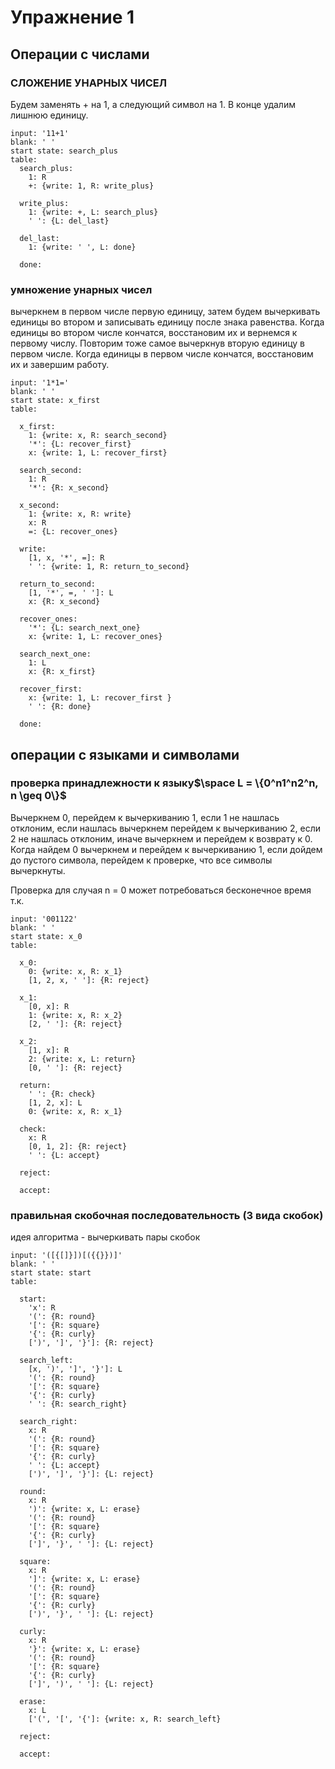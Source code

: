 # Упражнение 1
## Операции с числами

### СЛОЖЕНИЕ УНАРНЫХ ЧИСЕЛ

Будем заменять + на 1, а следующий символ на 1. В конце удалим лишнюю единицу.

```
input: '11+1'
blank: ' '
start state: search_plus
table:
  search_plus:
    1: R
    +: {write: 1, R: write_plus}
    
  write_plus:
    1: {write: +, L: search_plus}
    ' ': {L: del_last}
  
  del_last:
    1: {write: ' ', L: done}
    
  done:
```

### умножение унарных чисел

вычеркнем в первом числе первую единицу, затем будем вычеркивать единицы во втором и записывать единицу после знака равенства. Когда единицы во втором числе кончатся, восстановим их и вернемся к первому числу. Повторим тоже самое вычеркнув вторую единицу в первом числе. Когда единицы в первом числе кончатся, восстановим их и завершим работу.

```
input: '1*1='
blank: ' '
start state: x_first
table:

  x_first:
    1: {write: x, R: search_second}
    '*': {L: recover_first}
    x: {write: 1, L: recover_first}
  
  search_second:
    1: R
    '*': {R: x_second}

  x_second:
    1: {write: x, R: write}
    x: R
    =: {L: recover_ones}
  
  write:
    [1, x, '*', =]: R
    ' ': {write: 1, R: return_to_second}
  
  return_to_second:
    [1, '*', =, ' ']: L
    x: {R: x_second}
  
  recover_ones:
    '*': {L: search_next_one}
    x: {write: 1, L: recover_ones}
  
  search_next_one:
    1: L
    x: {R: x_first}
  
  recover_first:
    x: {write: 1, L: recover_first }
    ' ': {R: done}
    
  done:
```

## операции с языками и символами
### проверка принадлежности к языку$\space L = \{0^n1^n2^n, n \geq 0\}$

Вычеркнем 0, перейдем к вычеркиванию 1, если 1 не нашлась отклоним, если нашлась вычеркнем перейдем к вычеркиванию 2, если 2 не нашлась отклоним, иначе вычеркнем и перейдем к возврату к 0. Когда найдем 0 вычеркнем и перейдем к вычеркиванию 1, если дойдем до пустого символа, перейдем к проверке, что все символы вычеркнуты.

Проверка для случая n = 0 может потребоваться бесконечное время т.к.

```
input: '001122'
blank: ' '
start state: x_0
table:

  x_0:
    0: {write: x, R: x_1}
    [1, 2, x, ' ']: {R: reject}

  x_1:
    [0, x]: R
    1: {write: x, R: x_2}
    [2, ' ']: {R: reject}
    
  x_2:
    [1, x]: R
    2: {write: x, L: return}
    [0, ' ']: {R: reject}
    
  return:
    ' ': {R: check}
    [1, 2, x]: L
    0: {write: x, R: x_1}
    
  check:
    x: R
    [0, 1, 2]: {R: reject}
    ' ': {L: accept}
    
  reject:
  
  accept:
```

### правильная скобочная последовательность (3 вида скобок)

идея алгоритма - вычеркивать пары скобок
```
input: '([{[]}])[({{}})]'
blank: ' '
start state: start
table:

  start:
    'x': R
    '(': {R: round}
    '[': {R: square}
    '{': {R: curly}
    [')', ']', '}']: {R: reject}

  search_left:
    [x, ')', ']', '}']: L
    '(': {R: round}
    '[': {R: square}
    '{': {R: curly}
    ' ': {R: search_right}

  search_right:
    x: R
    '(': {R: round}
    '[': {R: square}
    '{': {R: curly}
    ' ': {L: accept}
    [')', ']', '}']: {L: reject}

  round:
    x: R
    ')': {write: x, L: erase}
    '(': {R: round}
    '[': {R: square}
    '{': {R: curly}
    [']', '}', ' ']: {L: reject}

  square:
    x: R
    ']': {write: x, L: erase}
    '(': {R: round}
    '[': {R: square}
    '{': {R: curly}
    [')', '}', ' ']: {L: reject}

  curly:
    x: R
    '}': {write: x, L: erase}
    '(': {R: round}
    '[': {R: square}
    '{': {R: curly}
    [']', ')', ' ']: {L: reject}

  erase:
    x: L
    ['(', '[', '{']: {write: x, R: search_left}

  reject:

  accept:
```